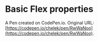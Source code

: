 # Basic Flex properties

A Pen created on CodePen.io. Original URL: [https://codepen.io/chelek/pen/RwWaNoo](https://codepen.io/chelek/pen/RwWaNoo).


